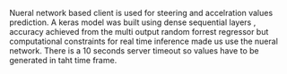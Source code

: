 Nueral network based client is used for steering and accelration values prediction. A keras model was built using dense sequential layers , accuracy achieved from the multi output random forrest regressor but computational constraints for real time inference made us use the nueral network. There is a 10 seconds server timeout so values have to be generated in taht time frame.
